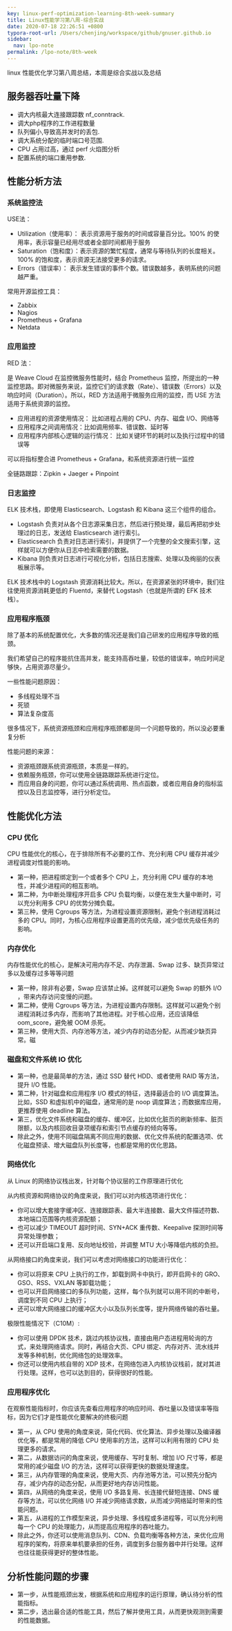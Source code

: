 ```yaml
---
key: linux-perf-optimization-learning-8th-week-summary
title: Linux性能学习第八周-综合实战
date: 2020-07-18 22:26:51 +0800
typora-root-url: /Users/chenjing/workspace/github/gnuser.github.io
sidebar:
  nav: lpo-note
permalink: /lpo-note/8th-week
---
```


linux 性能优化学习第八周总结，本周是综合实战以及总结

<!--more-->

## 服务器吞吐量下降

- 调大内核最大连接跟踪数 nf_conntrack.
- 调大php程序的工作进程数量
- 队列偏小,导致高并发时的丢包.
- 调大系统分配的临时端口号范围.
- CPU 占用过高，通过 perf 火焰图分析
- 配置系统的端口重用参数.

## 性能分析方法

### 系统监控法

USE法：

- Utilization（使用率）： 表示资源用于服务的时间或容量百分比。100% 的使用率，表示容量已经用尽或者全部时间都用于服务
- Saturation（饱和度）：表示资源的繁忙程度，通常与等待队列的长度相关。100% 的饱和度，表示资源无法接受更多的请求。
- Errors（错误率）： 表示发生错误的事件个数。错误数越多，表明系统的问题越严重。

常用开源监控工具：

- Zabbix
- Nagios
- Prometheus + Grafana
- Netdata

### 应用监控

RED 法：

是 Weave Cloud 在监控微服务性能时，结合 Prometheus 监控，所提出的一种监控思路。即对微服务来说，监控它们的请求数（Rate）、错误数（Errors）以及响应时间（Duration）。所以，RED 方法适用于微服务应用的监控，而 USE 方法适用于系统资源的监控。

- 应用进程的资源使用情况： 比如进程占用的 CPU、内存、磁盘 I/O、网络等
- 应用程序之间调用情况：比如调用频率、错误数、延时等
- 应用程序内部核心逻辑的运行情况： 比如关键环节的耗时以及执行过程中的错误等

可以将指标整合进 Prometheus + Grafana，和系统资源进行统一监控

全链路跟踪：Zipkin + Jaeger + Pinpoint

### 日志监控

ELK 技术栈，即使用 Elasticsearch、Logstash 和 Kibana 这三个组件的组合。

- Logstash 负责对从各个日志源采集日志，然后进行预处理，最后再把初步处理过的日志，发送给 Elasticsearch 进行索引。
- Elasticsearch 负责对日志进行索引，并提供了一个完整的全文搜索引擎，这样就可以方便你从日志中检索需要的数据。
- Kibana 则负责对日志进行可视化分析，包括日志搜索、处理以及绚丽的仪表板展示等。

ELK 技术栈中的 Logstash 资源消耗比较大。所以，在资源紧张的环境中，我们往往使用资源消耗更低的 Fluentd，来替代 Logstash（也就是所谓的 EFK 技术栈）。

### 应用程序瓶颈

除了基本的系统配置优化，大多数的情况还是我们自己研发的应用程序导致的瓶颈。

我们希望自己的程序能抗住高并发，能支持高吞吐量，较低的错误率，响应时间足够快，占用资源尽量少。

一些性能问题原因：

- 多线程处理不当
- 死锁
- 算法复杂度高

很多情况下，系统资源瓶颈和应用程序瓶颈都是同一个问题导致的，所以没必要重复分析

性能问题的来源：

- 资源瓶颈跟系统资源瓶颈，本质是一样的。
- 依赖服务瓶颈，你可以使用全链路跟踪系统进行定位。
- 而应用自身的问题，你可以通过系统调用、热点函数，或者应用自身的指标监控以及日志监控等，进行分析定位。

## 性能优化方法

### CPU 优化

CPU 性能优化的核心，在于排除所有不必要的工作、充分利用 CPU 缓存并减少进程调度对性能的影响。

- 第一种，把进程绑定到一个或者多个 CPU 上，充分利用 CPU 缓存的本地性，并减少进程间的相互影响。
- 第二种，为中断处理程序开启多 CPU 负载均衡，以便在发生大量中断时，可以充分利用多 CPU 的优势分摊负载。
- 第三种，使用 Cgroups 等方法，为进程设置资源限制，避免个别进程消耗过多的 CPU。同时，为核心应用程序设置更高的优先级，减少低优先级任务的影响。

### 内存优化

内存性能优化的核心，是解决可用内存不足、内存泄漏、Swap 过多、缺页异常过多以及缓存过多等等问题

- 第一种，除非有必要，Swap 应该禁止掉。这样就可以避免 Swap 的额外 I/O ，带来内存访问变慢的问题。
- 第二种，使用 Cgroups 等方法，为进程设置内存限制。这样就可以避免个别进程消耗过多内存，而影响了其他进程。对于核心应用，还应该降低 oom_score，避免被 OOM 杀死。
- 第三种，使用大页、内存池等方法，减少内存的动态分配，从而减少缺页异常。磁

### 磁盘和文件系统 IO 优化

- 第一种，也是最简单的方法，通过 SSD 替代 HDD、或者使用 RAID 等方法，提升 I/O 性能。
- 第二种，针对磁盘和应用程序 I/O 模式的特征，选择最适合的 I/O 调度算法。比如，SSD 和虚拟机中的磁盘，通常用的是 noop 调度算法；而数据库应用，更推荐使用 deadline 算法。
- 第三，优化文件系统和磁盘的缓存、缓冲区，比如优化脏页的刷新频率、脏页限额，以及内核回收目录项缓存和索引节点缓存的倾向等等。
- 除此之外，使用不同磁盘隔离不同应用的数据、优化文件系统的配置选项、优化磁盘预读、增大磁盘队列长度等，也都是常用的优化思路。

### 网络优化

从 Linux 的网络协议栈出发，针对每个协议层的工作原理进行优化

从内核资源和网络协议的角度来说，我们可以对内核选项进行优化：

- 你可以增大套接字缓冲区、连接跟踪表、最大半连接数、最大文件描述符数、本地端口范围等内核资源配额；
- 也可以减少 TIMEOUT 超时时间、SYN+ACK 重传数、Keepalive 探测时间等异常处理参数；
- 还可以开启端口复用、反向地址校验，并调整 MTU 大小等降低内核的负担。

从网络接口的角度来说，我们可以考虑对网络接口的功能进行优化：

- 你可以将原来 CPU 上执行的工作，卸载到网卡中执行，即开启网卡的 GRO、GSO、RSS、VXLAN 等卸载功能；
- 也可以开启网络接口的多队列功能，这样，每个队列就可以用不同的中断号，调度到不同 CPU 上执行；
- 还可以增大网络接口的缓冲区大小以及队列长度等，提升网络传输的吞吐量。

极限性能情况下（C10M）:

- 你可以使用 DPDK 技术，跳过内核协议栈，直接由用户态进程用轮询的方式，来处理网络请求。同时，再结合大页、CPU 绑定、内存对齐、流水线并发等多种机制，优化网络包的处理效率。
- 你还可以使用内核自带的 XDP 技术，在网络包进入内核协议栈前，就对其进行处理。这样，也可以达到目的，获得很好的性能。

### 应用程序优化

在观察性能指标时，你应该先查看应用程序的响应时间、吞吐量以及错误率等指标，因为它们才是性能优化要解决的终极问题

- 第一，从 CPU 使用的角度来说，简化代码、优化算法、异步处理以及编译器优化等，都是常用的降低 CPU 使用率的方法，这样可以利用有限的 CPU 处理更多的请求。
- 第二，从数据访问的角度来说，使用缓存、写时复制、增加 I/O 尺寸等，都是常用的减少磁盘 I/O 的方法，这样可以获得更快的数据处理速度。
- 第三，从内存管理的角度来说，使用大页、内存池等方法，可以预先分配内存，减少内存的动态分配，从而更好地内存访问性能。
- 第四，从网络的角度来说，使用 I/O 多路复用、长连接代替短连接、DNS 缓存等方法，可以优化网络 I/O 并减少网络请求数，从而减少网络延时带来的性能问题。
- 第五，从进程的工作模型来说，异步处理、多线程或多进程等，可以充分利用每一个 CPU 的处理能力，从而提高应用程序的吞吐能力。
- 除此之外，你还可以使用消息队列、CDN、负载均衡等各种方法，来优化应用程序的架构，将原来单机要承担的任务，调度到多台服务器中并行处理。这样也往往能获得更好的整体性能。

## 分析性能问题的步骤

- 第一步，从性能瓶颈出发，根据系统和应用程序的运行原理，确认待分析的性能指标。
- 第二步，选出最合适的性能工具，然后了解并使用工具，从而更快观测到需要的性能数据。













